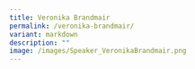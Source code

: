```yaml
---
title: Veronika Brandmair
permalink: /veronika-brandmair/
variant: markdown
description: ""
image: /images/Speaker_VeronikaBrandmair.png
---
```

